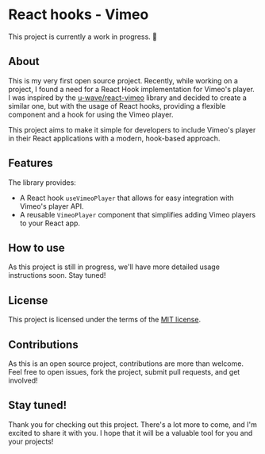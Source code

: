 # React hooks - Vimeo

This project is currently a work in progress. 🚧

## About

This is my very first open source project. Recently, while working on a project, I found a need for a React Hook implementation for Vimeo's player. I was inspired by the [u-wave/react-vimeo](https://github.com/u-wave/react-vimeo/tree/default) library and decided to create a similar one, but with the usage of React hooks, providing a flexible component and a hook for using the Vimeo player.

This project aims to make it simple for developers to include Vimeo's player in their React applications with a modern, hook-based approach.

## Features

The library provides:

- A React hook `useVimeoPlayer` that allows for easy integration with Vimeo's player API.
- A reusable `VimeoPlayer` component that simplifies adding Vimeo players to your React app.

## How to use

As this project is still in progress, we'll have more detailed usage instructions soon. Stay tuned!

## License

This project is licensed under the terms of the [MIT license](LICENSE).

## Contributions

As this is an open source project, contributions are more than welcome. Feel free to open issues, fork the project, submit pull requests, and get involved!

## Stay tuned!

Thank you for checking out this project. There's a lot more to come, and I'm excited to share it with you. I hope that it will be a valuable tool for you and your projects!

